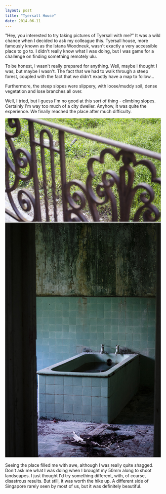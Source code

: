 ```yaml
---
layout: post
title: "Tyersall House"
date: 2014-06-11
---
```


"Hey, you interested to try taking pictures of Tyersall with me?"
It was a wild chance when I decided to ask my colleague this. Tyersall house, more famously known as the Istana Woodneuk, wasn't exactly a very accessible place to go to. I didn't really know what I was doing, but I was game for a challenge on finding something remotely ulu.

To be honest, I wasn't really prepared for anything. Well, maybe I thought I was, but maybe I wasn't. The fact that we had to walk through a steep forest, coupled with the fact that we didn't exactly have a map to follow... 

Furthermore, the steep slopes were slippery, with loose/muddy soil, dense vegetation and lose branches all over. 

Well, I tried, but I guess I'm no good at this sort of thing - climbing slopes. Certainly I'm way too much of a city dweller. Anyhow, it was quite the experience. We finally reached the place after much difficulty.

<img src="/images/post_rel/04.jpg">
<img src="/images/post_rel/05.jpg">

Seeing the place filled me with awe, although I was really quite shagged. Don't ask me what I was doing when I brought my 50mm along to shoot landscapes. I just thought I'd try something different, with, of course, disastrous results. But still, it was worth the hike up. A different side of Singapore rarely seen by most of us, but it was definitely beautiful. 
